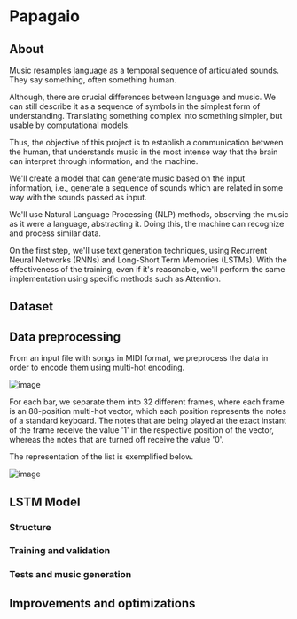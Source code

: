# Papagaio

## About

Music resamples language as a temporal sequence of articulated sounds. They say something, often something human.

Although, there are crucial differences between language and music. We can still describe it as a sequence of symbols in the simplest form of understanding. Translating something complex into something simpler, but usable by computational models.

Thus, the objective of this project is to establish a communication between the human, that understands music in the most intense way that the brain can interpret through information, and the machine.

We'll create a model that can generate music based on the input information, i.e., generate a sequence of sounds which are related in some way with the sounds passed as input.

We'll use Natural Language Processing (NLP) methods, observing the music as it were a language, abstracting it. Doing this, the machine can recognize and process similar data.

On the first step, we'll use text generation techniques, using Recurrent Neural Networks (RNNs) and Long-Short Term Memories (LSTMs). With the effectiveness of the training, even if it's reasonable, we'll perform the same implementation using specific methods such as Attention.

## Dataset

## Data preprocessing
From an input file with songs in MIDI format, we preprocess the data in order to encode them using multi-hot encoding.

![image](https://user-images.githubusercontent.com/49798588/120706718-cdf9ce00-c48f-11eb-8eb1-db7f31cf26af.png)


For each bar, we separate them into 32 different frames, where each frame is an 88-position multi-hot vector, which each position represents the notes of a standard keyboard. The notes that are being played at the exact instant of the frame receive the value '1' in the respective position of the vector, whereas the notes that are turned off receive the value '0'.

The representation of the list is exemplified below.

![image](https://user-images.githubusercontent.com/49798588/120706592-ac004b80-c48f-11eb-9aad-89ce5634029a.png)

## LSTM Model

### Structure

### Training and validation

### Tests and music generation

## Improvements and optimizations
